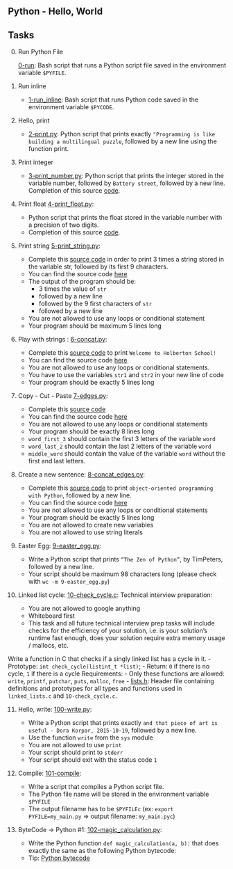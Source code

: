 ## Python - Hello, World

## Tasks

0. Run Python File

	[0-run](https://github.com/Callistus25/alx-higher_level_programming/blob/master/0x00-python-hello_world/0-run): Bash script that runs a Python script file saved in the environment variable `$PYFILE`.

1. Run inline

	- [1-run_inline](https://github.com/Callistus25/alx-higher_level_programming/blob/master/0x00-python-hello_world/1-run_inline): Bash script that runs Python code saved in the environment variable `$PYCODE`.

2. Hello, print

	- [2-print.py](https://github.com/Callistus25/alx-higher_level_programming/blob/master/0x00-python-hello_world/2-print.py): Python script that prints exactly `"Programming is like building a multilingual puzzle`, followed by a new line using the function print.

3. Print integer

	- [3-print_number.py](https://github.com/Callistus25/alx-higher_level_programming/blob/master/0x00-python-hello_world/3-print_number.py): Python script that prints the integer stored in the variable number, followed by `Battery street`, followed by a new line.
Completion of this source [code](https://github.com/holbertonschool/0x00.py/blob/master/3-print_number.py).

4. Print float [4-print_float.py](https://github.com/Callistus25/alx-higher_level_programming/blob/master/0x00-python-hello_world/4-print_float.py): 
	- Python script that prints the float stored in the variable number with a precision of two digits.
	- Completion of this source [code](https://github.com/holbertonschool/0x00.py/blob/master/4-print_float.py).

5. Print string [5-print_string.py](https://github.com/Callistus25/alx-higher_level_programming/blob/master/0x00-python-hello_world/5-print_string.py): 
	- Complete this [source code](https://github.com/holbertonschool/0x00.py/blob/master/5-print_string.py) in order to print 3 times a string stored in the variable str, followed by its first 9 characters.
	- You can find the source code [here](https://github.com/holbertonschool/0x00.py/blob/master/5-print_string.py)
	- The output of the program should be:
		- 3 times the value of `str`
		- followed by a new line
		- followed by the 9 first characters of `str`
		- followed by a new line
	- You are not allowed to use any loops or conditional statement
	- Your program should be maximum 5 lines long

6. Play with strings : [6-concat.py](https://github.com/Callistus25/alx-higher_level_programming/blob/master/0x00-python-hello_world/6-concat.py): 

	- Complete this [source code](https://github.com/holbertonschool/0x00.py/blob/master/6-concat.py) to print `Welcome to Holberton School!`
	- You can find the source code [here](https://github.com/holbertonschool/0x00.py/blob/master/6-concat.py)
	- You are not allowed to use any loops or conditional statements.
	- You have to use the variables `str1` and `str2` in your new line of code
	- Your program should be exactly 5 lines long

7. Copy - Cut - Paste [7-edges.py](https://github.com/Callistus25/alx-higher_level_programming/blob/master/0x00-python-hello_world/7-edges.py): 

	- Complete this [source code](https://github.com/holbertonschool/0x00.py/blob/master/7-edges.py)
	- You can find the source code [here](https://github.com/holbertonschool/0x00.py/blob/master/7-edges.py)
	- You are not allowed to use any loops or conditional statements
	- Your program should be exactly 8 lines long
	- `word_first_3` should contain the first 3 letters of the variable `word`
	- `word_last_2` should contain the last 2 letters of the variable `word`
	- `middle_word` should contain the value of the variable `word` without the first and last letters.

8. Create a new sentence: [8-concat_edges.py](https://github.com/Callistus25/alx-higher_level_programming/blob/master/0x00-python-hello_world/8-concat_edges.py): 
	- Complete this [source code](https://github.com/holbertonschool/0x00.py/blob/master/8-concat_edges.py) to print `object-oriented programming with Python`, followed by a new line.
	- You can find the source code [here](https://github.com/holbertonschool/0x00.py/blob/master/8-concat_edges.py)
	- You are not allowed to use any loops or conditional statements
	- Your program should be exactly 5 lines long
	- You are not allowed to create new variables
	- You are not allowed to use string literals

9. Easter Egg: [9-easter_egg.py](https://github.com/Callistus25/alx-higher_level_programming/blob/master/0x00-python-hello_world/9-easter_egg.py): 

	- Write a Python script that prints `“The Zen of Python”`, by TimPeters, followed by a new line.
	- Your script should be maximum 98 characters long (please check with `wc -m 9-easter_egg.py`)

10. Linked list cycle: [10-check_cycle.c](https://github.com/Callistus25/alx-higher_level_programming/blob/master/0x00-python-hello_world/10-check_cycle.c): 
Technical interview preparation:

	- You are not allowed to google anything
	- Whiteboard first
	- This task and all future technical interview prep tasks will include checks for the efficiency of your solution, i.e. is your solution’s runtime fast enough, does your solution require extra memory usage / mallocs, etc.

Write a function in C that checks if a singly linked list has a cycle in it.
	- Prototype: `int check_cycle(listint_t *list)`;
	- Return: `0` if there is no cycle, `1` if there is a cycle
Requirements:
	- Only these functions are allowed: `write`, `printf`, `putchar`, `puts`, `malloc`, `free`
	- [lists.h](https://github.com/Callistus25/alx-higher_level_programming/blob/master/0x00-python-hello_world/list.h): Header file containing definitions and prototypes for all types and functions used in `linked_lists.c` and `10-check_cycle.c`.

11. Hello, write: [100-write.py](https://github.com/Callistus25/alx-higher_level_programming/blob/master/0x00-python-hello_world/100-write.py): 
	- Write a Python script that prints exactly `and that piece of art is useful - Dora Korpar, 2015-10-19`, followed by a new line.
	- Use the function `write` from the `sys` module
	- You are not allowed to use `print`
	- Your script should print to `stderr`
	- Your script should exit with the status code `1`

12. Compile: [101-compile](https://github.com/Callistus25/alx-higher_level_programming/blob/master/0x00-python-hello_world/101-compile): 
	- Write a script that compiles a Python script file.
	- The Python file name will be stored in the environment variable `$PYFILE`
	- The output filename has to be `$PYFILEc` (ex: `export PYFILE=my_main.py` => output filename: `my_main.pyc`)

13. ByteCode -> Python #1: [102-magic_calculation.py](https://github.com/Callistus25/alx-higher_level_programming/blob/master/0x00-python-hello_world/102-magic_calculation.py): 
	- Write the Python function `def magic_calculation(a, b):` that does exactly the same as the following Python bytecode:
	- Tip: [Python bytecode](https://alx-intranet.hbtn.io/rltoken/B38QeZHREbvgq-wY7Ze3vQ)

